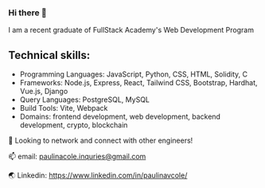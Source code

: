 ### Hi there 👋

I am a recent graduate of FullStack Academy's Web Development Program

## Technical skills:
- Programming Languages: JavaScript, Python, CSS,  HTML,  Solidity, C
- Frameworks:  Node.js, Express, React, Tailwind CSS, Bootstrap, Hardhat, Vue.js, Django
- Query Languages:  PostgreSQL, MySQL 
- Build Tools:  Vite, Webpack
- Domains:  frontend development, web development, backend development,  crypto, blockchain

💼 Looking to network and connect with other engineers!

📫 email: paulinacole.inquries@gmail.com

🌏 Linkedin: https://www.linkedin.com/in/paulinavcole/
